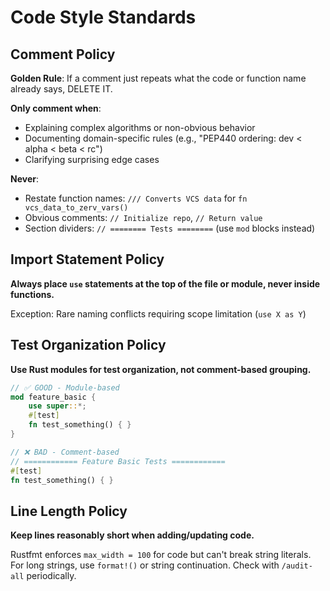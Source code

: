 # Code Style Standards

## Comment Policy

**Golden Rule**: If a comment just repeats what the code or function name already says, DELETE IT.

**Only comment when**:

- Explaining complex algorithms or non-obvious behavior
- Documenting domain-specific rules (e.g., "PEP440 ordering: dev < alpha < beta < rc")
- Clarifying surprising edge cases

**Never**:

- Restate function names: `/// Converts VCS data` for `fn vcs_data_to_zerv_vars()`
- Obvious comments: `// Initialize repo`, `// Return value`
- Section dividers: `// ======== Tests ========` (use `mod` blocks instead)

## Import Statement Policy

**Always place `use` statements at the top of the file or module, never inside functions.**

Exception: Rare naming conflicts requiring scope limitation (`use X as Y`)

## Test Organization Policy

**Use Rust modules for test organization, not comment-based grouping.**

```rust
// ✅ GOOD - Module-based
mod feature_basic {
    use super::*;
    #[test]
    fn test_something() { }
}

// ❌ BAD - Comment-based
// ============ Feature Basic Tests ============
#[test]
fn test_something() { }
```

## Line Length Policy

**Keep lines reasonably short when adding/updating code.**

Rustfmt enforces `max_width = 100` for code but can't break string literals. For long strings, use `format!()` or string continuation. Check with `/audit-all` periodically.
